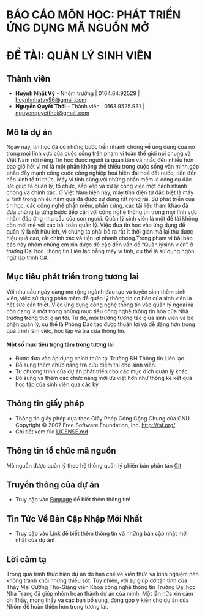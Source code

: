 # BÁO CÁO MÔN HỌC: PHÁT TRIỂN ỨNG DỤNG MÃ NGUỒN MỞ
# ĐỀ TÀI: QUẢN LÝ SINH VIÊN
## Thành viên

* **Huỳnh Nhật Vỹ** - Nhóm trưởng | 0164.64.92529 | huynhnhatvy96@gmail.com 
* **Nguyễn Quyết Thới** - Thành viên | 0163.9525.931 | nguyenquyetthoi@gmail.com

## Mô tả dự án

Ngày nay, tin học đã có những bước tiến nhanh chóng về ứng dụng của nó trong mọi lĩnh vực của cuộc sống trên phạm vi toàn thế giới nói chung và Việt Nam nói riêng.Tin học được người ta quan tâm và nhắc đến nhiều hơn bao giờ hết vì nó là một phần không thể thiếu trong cuộc sống văn minh,góp phần đẩy mạnh công cuộc công nghiệp hoá hiện đại hoá đất nước, tiến đến nền kinh tế tri thức. Máy vi tính cùng với những phần mềm là công cụ đắc lực giúp ta quản lý, tổ chức, sắp xếp và xử lý công việc một cách nhanh chóng và chính xác. Ở Việt Nam hiện nay, máy tính điện tử đặc biệt là máy vi tính trong nhiều năm qua đã được sử dụng rất rộng rãi. Sự phát triển của tin học, các công nghệ phần mềm, phần cứng, các tài liệu tham khảo đã đưa chúng ta từng bước tiếp cận với công nghệ thông tin trong mọi lĩnh vực nhằm đáp ứng nhu cầu của con người. Quản lý sinh viên là một đề tài không còn mới mẻ với các bài toán quản lý. Việc đưa tin học vào ứng dụng để quản lý là rất hữu ích, vì chúng ta phải bỏ ra rất ít thời gian mà lại thu được hiệu quả cao, rất chính xác và tiện lợi nhanh chóng.Trong phạm vi bài báo cáo này nhóm chúng em xin được đề cập đến vấn đề “Quản lýsinh viên” ở trường Đại học Thông tin Liên lạc bằng máy vi tính, cụ thể là sử dụng ngôn ngữ lập trình C#.

## Mục tiêu phát triển trong tương lai

Với nhu cầu ngày càng mở rộng ngành đào tạo và tuyển sinh thêm sinh viên, việc sử dụng phần mềm để quản lý thông tin cơ bản của sinh viên là hết sức cần thiết. Việc ứng dụng công nghệ thông tin vào quản lý ngoài ra còn đang là một trong những mục tiêu công nghệ thông tin hóa của Nhà trường trong thời gian tới. Từ đó, môi trường tương tác giữa sinh viên và bộ phận quản lý, cụ thể là Phòng Đào tạo được thuận lợi và dễ dàng hơn trong quá trình làm việc, học tập và tra cứa thông tin.
#### Một số mục tiêu trọng tâm trong tương lai
* Được đưa vào áp dụng chính thức tại Trường ĐH Thông tin Liên lạc. 
* Bổ sung thêm chức năng tra cứu điểm thi cho sinh viên.
* Từ chương trình của dự án phát triển cho các mục đích quản lý khác.
* Bô sung và thêm các chức năng mới ưu việt hơn như thống kế kết quả học tập của sinh viên qua các kỳ.

## Thông tin giấy phép

* Thông tin giấy phép dựa theo Giấy Phép Công Cộng Chung của GNU Copyright © 2007 Free Software Foundation, Inc. http://fsf.org/
* Chi tiết xem file [LICENSE.md](https://github.com/baitapnhomVT/BTVyThoi/blob/master/LICENSE.md)

## Thông tin tổ chức mã nguồn

 Mã nguồn được quản lý theo hệ thống quản lý phiên bản phân tán [Git](https://git-scm.com/) 
 
 ## Truyền thông của dự án
 
 * Truy cập vào [Fanpage](https://www.facebook.com/Qu%E1%BA%A3n-L%C3%BD-Sinh-Vi%C3%AAn-1263591970430901/?hc_ref=ARSPydulnkqX3ktgV9z1bPekRopHMOsfvaRCu-n4sVaXuykJYth_u7o4iI20PpBEeW0&fref=nf) để biết thêm thông tin!
 
  ## Tin Tức Về Bản Cập Nhập Mới Nhất
 
 * Truy cập vào [Link](https://www.facebook.com/Qu%E1%BA%A3n-L%C3%BD-Sinh-Vi%C3%AAn-1263591970430901/?hc_ref=ARSPydulnkqX3ktgV9z1bPekRopHMOsfvaRCu-n4sVaXuykJYth_u7o4iI20PpBEeW0&fref=nf) để biết thêm thông tin và những bản cập nhật mới nhất của dự án!

## Lời cảm tạ
 
 Trong quá trình thực hiện dự án do hạn chế về kiến thức và kinh nghiệm nên không tránh khỏi những thiếu sót. Tuy nhiên, với sự giúp đỡ tận tình của Thầy Mai Cường Thọ-Giảng viên Khoa công nghệ thông tin Trường Đại học Nha Trang đã giúp nhóm hoàn thành dự án của mình. Một lần nữa xin cảm ơn Thầy, mong thầy và các bạn bổ sung, đóng góp ý kiến cho dự án của Nhóm để hoàn thiện hơn trong tương lai.  

